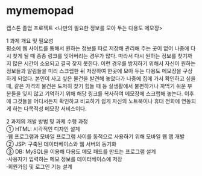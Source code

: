# mymemopad
캡스톤 졸업 프로젝트
<나만의 필요한 정보를 모아 두는 다용도 메모장>


1 과제 개요 및 필요성  
평소에 웹 사이트를 통해서 원하는 정보를 따로 저장해 관리해 주는 곳이 없어 나중에 다시 찾게 될 때 종종 링크를 잊어버리는 경우가 많다. 따라서 다시 원하는 정보를 찾기까지 많은 시간이 소요되고 결국 찾지 못한다. 이런 경우를 방지하기 위해서 자신이 원하는 정보들과 알림들을 미리 스크랩한 뒤 저장하여 한곳에 모아 두는 다용도 메모장을 구상하게 되었다. 본인이 사고 싶은 물건을 발견해 놓았다가 나중에 집에 가서 확인하고 싶을 때, 같은 가격의 물건은 도저히 찾기 힘들 때 등 실생활에서 불편하거나 까먹기 쉬운 부분들을 잊지 않고 기억하기 위해 해당 링크를 복사하여 메모장에 스크랩해 놓는다. 이후에 그것들을 어디서든지 확인하고 비교하기 쉽게 자신의 노트북이나 휴대 전화에 연동되게 하는 다목적성 메모장 서비스이다.

2 과제의 개발 방법 및 과제 수행 과정  
① HTML: 시각적인 디자인 설계  
⋅웹 프로그램과 모바일 프로그램 사이를 동적으로 사용하기 위해 모바일 웹 앱 개발  
② JSP: 구축된 데이터베이스와 웹 서버의 동기화  
③ DB: MySQL을 이용해 다용도 메모 패드를 만드는 프로그램 설계  
⋅사용자가 입력하는 메모 정보를 데이터베이스에 저장  
⋅회원가입 및 로그인 기능 설계  
